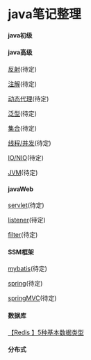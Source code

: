 # java笔记整理
#### java初级

#### java高级

[反射](https://app.yinxiang.com/fx/a5879550-baea-4443-abe9-ea6932637f7e)(待定)

[注解](https://github.com/Glenn-wang/advance/blob/master/README.md)(待定)

[动态代理](https://github.com/Glenn-wang/advance/blob/master/README.md)(待定)

[泛型](https://github.com/Glenn-wang/advance/blob/master/README.md)(待定)

[集合](https://github.com/Glenn-wang/advance/blob/master/README.md)(待定)

[线程/并发](https://github.com/Glenn-wang/advance/blob/master/README.md)(待定)

[IO/NIO](https://github.com/Glenn-wang/advance/blob/master/README.md)(待定)

[JVM](https://github.com/Glenn-wang/advance/blob/master/README.md)(待定)

#### javaWeb

[servlet]()(待定)

[listener]()(待定)

[filter]()(待定)

#### SSM框架

[mybatis]()(待定)

[spring]()(待定)

[springMVC]()(待定)

#### 数据库

[【Redis 】5种基本数据类型](https://app.yinxiang.com/fx/9bd4ed2e-9caa-44a3-8513-04c2d06977e6)



#### 分布式



 